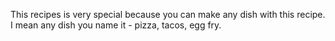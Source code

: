 This recipes is very special because you can make any dish with this recipe. I mean any dish you name it - pizza, tacos, egg fry.
